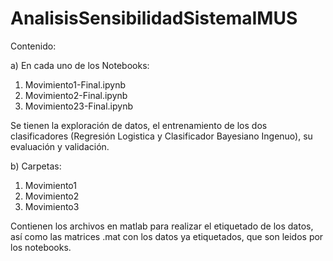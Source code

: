 # AnalisisSensibilidadSistemaIMUS

Contenido:

a) En cada uno de los Notebooks:

1. Movimiento1-Final.ipynb
2. Movimiento2-Final.ipynb
3. Movimiento23-Final.ipynb

Se tienen la exploración de datos, el entrenamiento de los dos clasificadores (Regresión Logistica y Clasificador
Bayesiano Ingenuo), su evaluación y validación.

b) Carpetas:

1. Movimiento1
2. Movimiento2
3. Movimiento3

Contienen los archivos en matlab para realizar el etiquetado de los datos, así como las matrices .mat con los datos
ya etiquetados, que son leidos por los notebooks.
